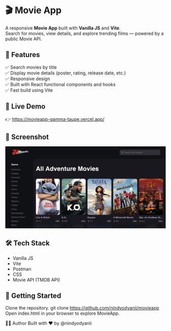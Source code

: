 # 🎬 Movie App

A responsive **Movie App** built with **Vanilla JS** and **Vite**.  
Search for movies, view details, and explore trending films — powered by a public Movie API.

## 🌟 Features

✅ Search movies by title  
✅ Display movie details (poster, rating, release date, etc.)  
✅ Responsive design  
✅ Built with React functional components and hooks  
✅ Fast build using Vite

## 🔗 Live Demo

👉 https://movieapp-gamma-taupe.vercel.app/

## 📸 Screenshot

![image alt](https://github.com/nindyodyanii/movieapp/blob/8bb1787fabf3a2cc7c6acea9329b6202d4e2bf4d/ss4.jpg)

## 🛠️ Tech Stack

- Vanilla JS
- Vite
- Postman
- CSS 
- Movie API (TMDB API)

## 🚀 Getting Started

Clone the repository.
git clone https://github.com/nindyodyanii/movieapp
Open index.html in your browser to explore MovieApp.

🙋‍♀️ Author
Built with ❤️ by @nindyodyanii

